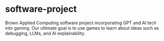 # software-project
Brown Applied Computing software project incorporating GPT and AI tech into gaming. Our ultimate goal is to use games to learn about ideas such as debugging, LLMs, and AI explainability.
